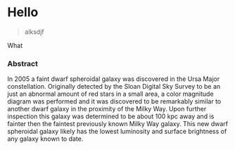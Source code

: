 # Hello
> alksdjf

What

### Abstract
In 2005 a faint dwarf spheroidal galaxy was discovered in the Ursa Major constellation. Originally detected by the Sloan Digital Sky Survey to be an just an abnormal amount of red stars in a small area, a color magnitude diagram was performed and it was discovered to be remarkably similar to another dwarf galaxy in the proximity of the Milky Way. Upon further inspection this galaxy was determined to be about 100 kpc away and is fainter then the faintest previously known Milky Way galaxy. This new dwarf spheroidal galaxy likely has the lowest luminosity and surface brightness of any galaxy known to date. 
